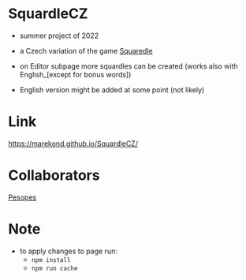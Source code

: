 # SquardleCZ
- summer project of 2022
- a Czech variation of the game [Squaredle](https://squaredle.app/)
- on Editor subpage more squardles can be created (works also with English_[except for bonus words])

- English version might be added at some point (not likely)

# Link
https://marekond.github.io/SquardleCZ/

# Collaborators
[Pesopes](https://github.com/Pesopes)

# Note
- to apply changes to page run: 
	- `npm install`
	- `npm run cache`
